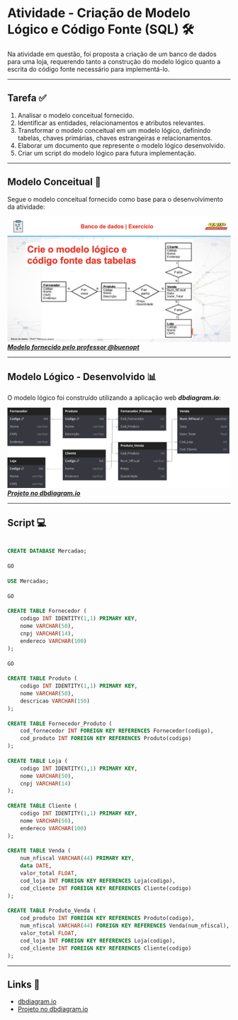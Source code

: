 # Atividade - Criação de Modelo Lógico e Código Fonte (SQL) 🛠️

Na atividade em questão, foi proposta a criação de um banco de dados para uma loja, requerendo tanto a construção do modelo lógico quanto a escrita do código fonte necessário para implementá-lo.

---

## Tarefa ✅

1. Analisar o modelo conceitual fornecido.
2. Identificar as entidades, relacionamentos e atributos relevantes.
3. Transformar o modelo conceitual em um modelo lógico, definindo tabelas, chaves primárias, chaves estrangeiras e relacionamentos.
4. Elaborar um documento que represente o modelo lógico desenvolvido.
5. Criar um script do modelo lógico para futura implementação.

---

## Modelo Conceitual 📝

Segue o modelo conceitual fornecido como base para o desenvolvimento da atividade:

![Modelo Conceitual](./img/img-task.png)
**_[Modelo fornecido pelo professor @buenopt](https://github.com/buenopt)_**

---

## Modelo Lógico - Desenvolvido 📊

O modelo lógico foi construído utilizando a aplicação web **_dbdiagram.io_**:

![Modelo Lógico](./img/img-result.svg)
**_[Projeto no dbdiagram.io](https://dbdiagram.io/d/Tarefa-BD-66244d9203593b6b61858f0d)_**

---

## Script 💻

```sql

CREATE DATABASE Mercadao;

GO

USE Mercadao;

GO

CREATE TABLE Fornecedor (
    codigo INT IDENTITY(1,1) PRIMARY KEY,
    nome VARCHAR(50),
    cnpj VARCHAR(14),
    endereco VARCHAR(100)
);

GO

CREATE TABLE Produto (
    codigo INT IDENTITY(1,1) PRIMARY KEY,
    nome VARCHAR(50),
    descricao VARCHAR(150)
);

CREATE TABLE Fornecedor_Produto (
    cod_fornecedor INT FOREIGN KEY REFERENCES Fornecedor(codigo),
    cod_produto INT FOREIGN KEY REFERENCES Produto(codigo)
);

CREATE TABLE Loja (
    codigo INT IDENTITY(1,1) PRIMARY KEY,
    nome VARCHAR(50),
    cnpj VARCHAR(14)
);

CREATE TABLE Cliente (
    codigo INT IDENTITY(1,1) PRIMARY KEY,
    nome VARCHAR(50),
    endereco VARCHAR(100)
);

CREATE TABLE Venda (
    num_nfiscal VARCHAR(44) PRIMARY KEY,
    data DATE,
    valor_total FLOAT,
    cod_loja INT FOREIGN KEY REFERENCES Loja(codigo),
    cod_cliente INT FOREIGN KEY REFERENCES Cliente(codigo)
);

CREATE TABLE Produto_Venda (
    cod_produto INT FOREIGN KEY REFERENCES Produto(codigo),
    num_nfiscal VARCHAR(44) FOREIGN KEY REFERENCES Venda(num_nfiscal),
    valor_total FLOAT,
    cod_loja INT FOREIGN KEY REFERENCES Loja(codigo),
    cod_cliente INT FOREIGN KEY REFERENCES Cliente(codigo)
);


```

---

## Links 🔗

- [dbdiagram.io](https://www.dbdiagram.io/)
- [Projeto no dbdiagram.io](https://dbdiagram.io/d/Tarefa-BD-66244d9203593b6b61858f0d)